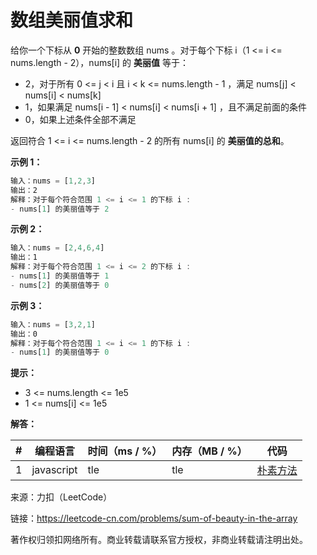 # 数组美丽值求和

给你一个下标从 **0** 开始的整数数组 nums 。对于每个下标 i（1 <= i <= nums.length - 2），nums[i] 的 **美丽值** 等于：

- 2，对于所有 0 <= j < i 且 i < k <= nums.length - 1 ，满足 nums[j] < nums[i] < nums[k]
- 1，如果满足 nums[i - 1] < nums[i] < nums[i + 1] ，且不满足前面的条件
- 0，如果上述条件全部不满足

返回符合 1 <= i <= nums.length - 2 的所有 nums[i] 的 **美丽值的总和**。

**示例 1：**

``` javascript
输入：nums = [1,2,3]
输出：2
解释：对于每个符合范围 1 <= i <= 1 的下标 i :
- nums[1] 的美丽值等于 2
```

**示例 2：**

``` javascript
输入：nums = [2,4,6,4]
输出：1
解释：对于每个符合范围 1 <= i <= 2 的下标 i :
- nums[1] 的美丽值等于 1
- nums[2] 的美丽值等于 0
```

**示例 3：**

``` javascript
输入：nums = [3,2,1]
输出：0
解释：对于每个符合范围 1 <= i <= 1 的下标 i :
- nums[1] 的美丽值等于 0
```

**提示：**

- 3 <= nums.length <= 1e5
- 1 <= nums[i] <= 1e5

**解答：**

**#**|**编程语言**|**时间（ms / %）**|**内存（MB / %）**|**代码**
--|--|--|--|--
1|javascript|tle|tle|[朴素方法](./javascript/ac_v1.js)

来源：力扣（LeetCode）

链接：https://leetcode-cn.com/problems/sum-of-beauty-in-the-array

著作权归领扣网络所有。商业转载请联系官方授权，非商业转载请注明出处。
